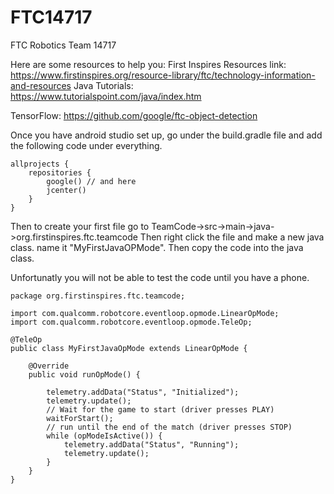 # FTC14717
FTC Robotics Team 14717

Here are some resources to help you:
First Inspires Resources link:
https://www.firstinspires.org/resource-library/ftc/technology-information-and-resources
Java Tutorials:
https://www.tutorialspoint.com/java/index.htm


TensorFlow:
https://github.com/google/ftc-object-detection

Once you have android studio set up, go under the build.gradle file and add the following code under everything.

    allprojects {
        repositories {
            google() // and here
            jcenter()
        }
    }

Then to create your first file go to TeamCode->src->main->java->org.firstinspires.ftc.teamcode
Then right click the file and make a new java class. name it "MyFirstJavaOPMode". Then copy the code into the java class.

Unfortunatly you will not be able to test the code until you have a phone.

    package org.firstinspires.ftc.teamcode;

    import com.qualcomm.robotcore.eventloop.opmode.LinearOpMode;
    import com.qualcomm.robotcore.eventloop.opmode.TeleOp;

    @TeleOp
    public class MyFirstJavaOpMode extends LinearOpMode {
    
        @Override
        public void runOpMode() {

            telemetry.addData("Status", "Initialized");
            telemetry.update();
            // Wait for the game to start (driver presses PLAY)
            waitForStart();
            // run until the end of the match (driver presses STOP)
            while (opModeIsActive()) {
                telemetry.addData("Status", "Running");
                telemetry.update();
            }
        }
    }
